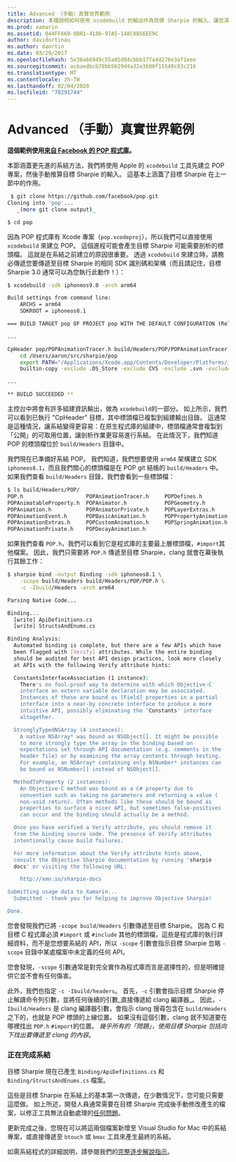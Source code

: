 ```yaml
---
title: Advanced （手動）真實世界範例
description: 本檔說明如何使用 xcodebuild 的輸出作為目標 Sharpie 的輸入，讓您深入瞭解目標 Sharpie 在幕後的作用。
ms.prod: xamarin
ms.assetid: 044FF669-0B81-4186-97A5-148C8B56EE9C
author: davidortinau
ms.author: daortin
ms.date: 03/29/2017
ms.openlocfilehash: 5e36a66949c55a85d84cbbb17fa4d276e3af1eee
ms.sourcegitcommit: acbaedbcb78bb5629d4a32e3b00f11540c93c216
ms.translationtype: MT
ms.contentlocale: zh-TW
ms.lasthandoff: 02/04/2020
ms.locfileid: "78291744"
---
```

# <a name="advanced-manual-real-world-example"></a>Advanced （手動）真實世界範例

**這個範例使用[來自 Facebook 的 POP 程式庫](https://github.com/facebook/pop)。**

本節涵蓋更先進的系結方法，我們將使用 Apple 的 `xcodebuild` 工具先建立 POP 專案，然後手動推算目標 Sharpie 的輸入。 這基本上涵蓋了目標 Sharpie 在上一節中的作用。

```bash
 $ git clone https://github.com/facebook/pop.git
Cloning into 'pop'...
   _(more git clone output)_

$ cd pop
```

因為 POP 程式庫有 Xcode 專案（`pop.xcodeproj`），所以我們可以直接使用 `xcodebuild` 來建立 POP。 這個進程可能會產生目標 Sharpie 可能需要剖析的標頭檔。 這就是在系結之前建立的原因很重要。 透過 `xcodebuild` 來建立時，請務必傳遞您要傳遞至目標 Sharpie 的相同 SDK 識別碼和架構（而且請記住，目標 Sharpie 3.0 通常可以為您執行此動作！）：

```bash
$ xcodebuild -sdk iphoneos9.0 -arch arm64

Build settings from command line:
    ARCHS = arm64
    SDKROOT = iphoneos8.1

=== BUILD TARGET pop OF PROJECT pop WITH THE DEFAULT CONFIGURATION (Release) ===

...

CpHeader pop/POPAnimationTracer.h build/Headers/POP/POPAnimationTracer.h
    cd /Users/aaron/src/sharpie/pop
    export PATH="/Applications/Xcode.app/Contents/Developer/Platforms/iPhoneOS.platform/Developer/usr/bin:/Applications/Xcode.app/Contents/Developer/usr/bin:/Users/aaron/bin::/usr/local/bin:/usr/bin:/bin:/usr/sbin:/sbin:/opt/X11/bin:/usr/local/git/bin:/Users/aaron/.rvm/bin"
    builtin-copy -exclude .DS_Store -exclude CVS -exclude .svn -exclude .git -exclude .hg -strip-debug-symbols -strip-tool /Applications/Xcode.app/Contents/Developer/Toolchains/XcodeDefault.xctoolchain/usr/bin/strip -resolve-src-symlinks /Users/aaron/src/sharpie/pop/pop/POPAnimationTracer.h /Users/aaron/src/sharpie/pop/build/Headers/POP

...

** BUILD SUCCEEDED **
```

主控台中將會有許多組建資訊輸出，做為 `xcodebuild`的一部分。 如上所示，我們可以看到已執行 "CpHeader" 目標，其中標頭檔已複製到組建輸出目錄。 這通常是這種情況，讓系結變得更容易：在原生程式庫的組建中，標頭檔通常會複製到「公開」的可取用位置，讓剖析作業更容易進行系結。 在此情況下，我們知道 POP 的標頭檔位於 `build/Headers` 目錄中。

我們現在已準備好系結 POP。 我們知道，我們想要使用 `arm64` 架構建立 SDK `iphoneos8.1`，而且我們關心的標頭檔是在 POP git 結帳的 `build/Headers` 中。 如果我們查看 `build/Headers` 目錄，我們會看到一些標頭檔：

```bash
$ ls build/Headers/POP/
POP.h                    POPAnimationTracer.h     POPDefines.h
POPAnimatableProperty.h  POPAnimator.h            POPGeometry.h
POPAnimation.h           POPAnimatorPrivate.h     POPLayerExtras.h
POPAnimationEvent.h      POPBasicAnimation.h      POPPropertyAnimation.h
POPAnimationExtras.h     POPCustomAnimation.h     POPSpringAnimation.h
POPAnimationPrivate.h    POPDecayAnimation.h
```

如果我們查看 `POP.h`，我們可以看到它是程式庫的主要最上層標頭檔，`#import`其他檔案。 因此，我們只需要將 `POP.h` 傳遞至目標 Sharpie，clang 就會在幕後執行其餘工作：

```bash
$ sharpie bind -output Binding -sdk iphoneos8.1 \
    -scope build/Headers build/Headers/POP/POP.h \
    -c -Ibuild/Headers -arch arm64

Parsing Native Code...

Binding...
  [write] ApiDefinitions.cs
  [write] StructsAndEnums.cs

Binding Analysis:
  Automated binding is complete, but there are a few APIs which have
  been flagged with [Verify] attributes. While the entire binding
  should be audited for best API design practices, look more closely
  at APIs with the following Verify attribute hints:

  ConstantsInterfaceAssociation (1 instance):
    There's no fool-proof way to determine with which Objective-C
    interface an extern variable declaration may be associated.
    Instances of these are bound as [Field] properties in a partial
    interface into a near-by concrete interface to produce a more
    intuitive API, possibly eliminating the 'Constants' interface
    altogether.

  StronglyTypedNSArray (4 instances):
    A native NSArray* was bound as NSObject[]. It might be possible
    to more strongly type the array in the binding based on
    expectations set through API documentation (e.g. comments in the
    header file) or by examining the array contents through testing.
    For example, an NSArray* containing only NSNumber* instances can
    be bound as NSNumber[] instead of NSObject[].

  MethodToProperty (2 instances):
    An Objective-C method was bound as a C# property due to
    convention such as taking no parameters and returning a value (
    non-void return). Often methods like these should be bound as
    properties to surface a nicer API, but sometimes false-positives
    can occur and the binding should actually be a method.

  Once you have verified a Verify attribute, you should remove it
  from the binding source code. The presence of Verify attributes
  intentionally cause build failures.

  For more information about the Verify attribute hints above,
  consult the Objective Sharpie documentation by running 'sharpie
  docs' or visiting the following URL:

    http://xmn.io/sharpie-docs

Submitting usage data to Xamarin...
  Submitted - thank you for helping to improve Objective Sharpie!

Done.
```

您會發現我們已將 `-scope build/Headers` 引數傳遞至目標 Sharpie。 因為 C 和目標 C 程式庫必須 `#import` 或 `#include` 其他的標頭檔，這些是程式庫的執行詳細資料，而不是您想要系結的 API，所以 `-scope` 引數會指示目標 Sharpie 忽略 `-scope` 目錄中某處檔案中未定義的任何 API。

您會發現，`-scope` 引數通常是對完全實作為程式庫而言是選擇性的，但是明確提供它並不會有任何傷害。

此外，我們也指定 `-c -Ibuild/headers`。 首先，`-c` 引數會指示目標 Sharpie 停止解讀命令列引數，並將任何後續的引數_直接傳遞給 clang 編譯器_。 因此，`-Ibuild/Headers` 是 clang 編譯器引數，會指示 clang 搜尋包含在 `build/Headers`之下的，也就是 POP 標頭的上線位置。 如果沒有這個引數，clang 就不知道要在哪裡找出 `POP.h` `#import`的位置。 _幾乎所有的「問題」，使用目標 Sharpie 包括向下找出要傳遞至 clang 的內容_。

### <a name="completing-the-binding"></a>正在完成系結

目標 Sharpie 現在已產生 `Binding/ApiDefinitions.cs` 和 `Binding/StructsAndEnums.cs` 檔案。

這些是目標 Sharpie 在系結上的基本第一次傳遞，在少數情況下，您可能只需要這麼做。 如上所述，開發人員通常需要在目標 Sharpie 完成後手動修改產生的檔案，以修正工具無法自動處理的[任何問題](~/cross-platform/macios/binding/objective-sharpie/platform/apidefinitions-structsandenums.md)。

更新完成之後，您現在可以將這兩個檔案新增至 Visual Studio for Mac 中的系結專案，或直接傳遞至 `btouch` 或 `bmac` 工具來產生最終的系結。

如需系結程式的詳細說明，請參閱我們的[完整逐步解說指示](~/ios/platform/binding-objective-c/walkthrough.md)。
